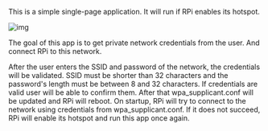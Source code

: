 This is a simple single-page application. It will run if RPi enables its hotspot.

![img](https://i.ibb.co/C9XyPx5/img.png)

The goal of this app is to get private network credentials from the user. And connect RPi to this network.

After the user enters the SSID and password of the network, the credentials will be validated. SSID must be shorter than 32 characters and the password's length must be between 8 and 32 characters. If credentials are valid user will be able to confirm them.
After that wpa_supplicant.conf will be updated and RPi will reboot.
On startup, RPi will try to connect to the network using credentials from wpa_supplicant.conf. If it does not succeed, RPi will enable its hotspot and run this app once again.